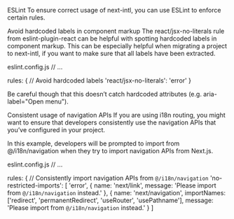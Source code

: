 ESLint
To ensure correct usage of next-intl, you can use ESLint to enforce certain rules.

Avoid hardcoded labels in component markup
The react/jsx-no-literals rule from eslint-plugin-react can be helpful with spotting hardcoded labels in component markup. This can be especially helpful when migrating a project to next-intl, if you want to make sure that all labels have been extracted.

eslint.config.js
// ...

rules: {
// Avoid hardcoded labels
'react/jsx-no-literals': 'error'
}

Be careful though that this doesn’t catch hardcoded attributes (e.g. aria-label="Open menu").

Consistent usage of navigation APIs
If you are using i18n routing, you might want to ensure that developers consistently use the navigation APIs that you’ve configured in your project.

In this example, developers will be prompted to import from @/i18n/navigation when they try to import navigation APIs from Next.js.

eslint.config.js
// ...

rules: {
// Consistently import navigation APIs from `@/i18n/navigation`
'no-restricted-imports': [
'error',
{
name: 'next/link',
message: 'Please import from `@/i18n/navigation` instead.'
},
{
name: 'next/navigation',
importNames: ['redirect', 'permanentRedirect', 'useRouter', 'usePathname'],
message: 'Please import from `@/i18n/navigation` instead.'
}
]
